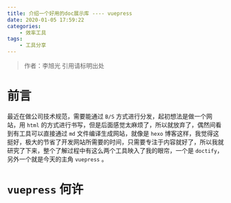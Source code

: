 ```yaml
---
title: 介绍一个好用的doc展示库 ---- vuepress
date: 2020-01-05 17:59:22
categories: 
	- 效率工具
tags: 
	- 工具分享
---
```

> 作者：李旭光
> 引用请标明出处


# 前言 
最近在做公司技术规范，需要能通过 `B/S` 方式进行分发，起初想法是做一个网站，用 `html` 的方式进行书写，但是后面感觉太麻烦了，所以就放弃了，偶然间看到有工具可以直接通过 `md` 文件编译生成网站，就像是 `hexo` 博客这样，我觉得这挺好，极大的节省了开发网站所需要的时间，只需要专注于内容就好了，所以我就研究了下来，整个了解过程中有这么两个工具映入了我的眼帘，一个是 `doctify`，另外一个就是今天的主角 `vuepress` 。
<!-- more -->

# `vuepress` 何许
